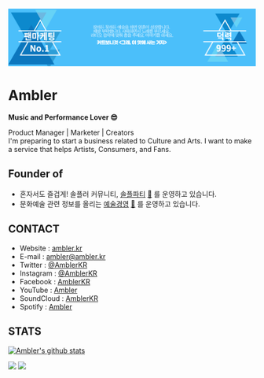 ![Ambler_Header](https://github.com/amblerkr/amblerkr/blob/master/img/header.png)



# Ambler

**Music and Performance Lover 😎**

Product Manager | Marketer | Creators  
I'm preparing to start a business related to Culture and Arts. I want to make a service that helps Artists, Consumers, and Fans.

## Founder of

- 혼자서도 즐겁게! 솔플러 커뮤니티, [솔플파티](http://about.solpl.party/) [🤘](https://go.solpl.party/twitter) 를 운영하고 있습니다. 
- 문화예술 관련 정보를 올리는 [예술경영](https://culture.solpl.party/) ​[:musical_note:](https://twitter.com/ArtManagementKR/) 를 운영하고 있습니다.

## CONTACT

- Website : [ambler.kr](https://ambler.kr/)
- E-mail : [ambler@ambler.kr](mailto:ambler@ambler.kr)
- Twitter : [@AmblerKR](https://go.ambler.kr/twitter) 
- Instagram : [@AmblerKR](https://go.ambler.kr/instagram)
- Facebook : [AmblerKR](https://go.ambler.kr/facebook)
- YouTube : [Ambler](https://go.ambler.kr/youtube)
- SoundCloud : [AmblerKR](https://go.ambler.kr/soundcloud)
- Spotify : [Ambler](https://go.ambler.kr/spotify)

## STATS

[![Ambler's github stats](https://github-readme-stats.amblerkr.vercel.app/api?username=amblerkr&show_icons=true&title_color=4bbffa&icon_color=4bbffa&text_color=000&bg_color=fff)](https://ambler.kr/)

![](https://komarev.com/ghpvc/?username=amblerkr&color=4bbffa)
![](https://hit.yhype.me/github/profile?user_id=67187038)





